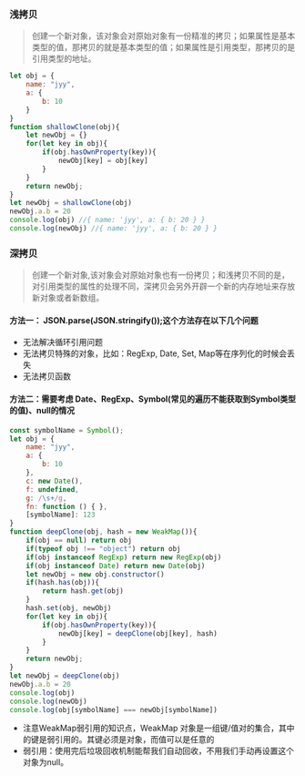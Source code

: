 ### 浅拷贝

> 创建一个新对象，该对象会对原始对象有一份精准的拷贝；如果属性是基本类型的值，那拷贝的就是基本类型的值；如果属性是引用类型，那拷贝的是引用类型的地址。

```js
let obj = {
    name: "jyy",
    a: {
        b: 10
    }
}
function shallowClone(obj){
    let newObj = {}
    for(let key in obj){
        if(obj.hasOwnProperty(key)){
            newObj[key] = obj[key]
        }
    }
    return newObj;
}
let newObj = shallowClone(obj)
newObj.a.b = 20
console.log(obj) //{ name: 'jyy', a: { b: 20 } }
console.log(newObj) //{ name: 'jyy', a: { b: 20 } }
```
### 深拷贝

> 创建一个新对象,该对象会对原始对象也有一份拷贝；和浅拷贝不同的是，对引用类型的属性的处理不同，深拷贝会另外开辟一个新的内存地址来存放新对象或者新数组。

#### 方法一： JSON.parse(JSON.stringify());这个方法存在以下几个问题

- 无法解决循环引用问题
- 无法拷贝特殊的对象，比如：RegExp, Date, Set, Map等在序列化的时候会丢失
- 无法拷贝函数

#### 方法二：需要考虑 Date、RegExp、Symbol(常见的遍历不能获取到Symbol类型的值)、null的情况
```js
const symbolName = Symbol();
let obj = {
    name: "jyy",
    a: {
        b: 10
    },
    c: new Date(),
    f: undefined,
    g: /\s+/g,
    fn: function () { },
    [symbolName]: 123
}
function deepClone(obj, hash = new WeakMap()){
    if(obj == null) return obj
    if(typeof obj !== "object") return obj
    if(obj instanceof RegExp) return new RegExp(obj)
    if(obj instanceof Date) return new Date(obj)
    let newObj = new obj.constructor()
    if(hash.has(obj)){
        return hash.get(obj)
    }
    hash.set(obj, newObj)
    for(let key in obj){
        if(obj.hasOwnProperty(key)){
            newObj[key] = deepClone(obj[key], hash)
        }
    }
    return newObj;
}
let newObj = deepClone(obj)
newObj.a.b = 20
console.log(obj)
console.log(newObj)
console.log(obj[symbolName] === newObj[symbolName])
```
- 注意WeakMap弱引用的知识点，WeakMap 对象是一组键/值对的集合，其中的键是弱引用的。其键必须是对象，而值可以是任意的
- 弱引用：使用完后垃圾回收机制能帮我们自动回收，不用我们手动再设置这个对象为null。



